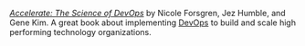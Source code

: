 *[Accelerate: The Science of DevOps](https://amzn.to/3Ru6CFU)* by Nicole Forsgren, Jez Humble, and Gene Kim. A great book about implementing [DevOps](/swe/devops) to build and scale high performing technology organizations.